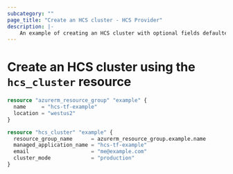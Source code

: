 ```yaml
---
subcategory: ""
page_title: "Create an HCS cluster - HCS Provider"
description: |-
    An example of creating an HCS cluster with optional fields defaulted.
---
```


# Create an HCS cluster using the `hcs_cluster` resource

```terraform
resource "azurerm_resource_group" "example" {
  name     = "hcs-tf-example"
  location = "westus2"
}

resource "hcs_cluster" "example" {
  resource_group_name      = azurerm_resource_group.example.name
  managed_application_name = "hcs-tf-example"
  email                    = "me@example.com"
  cluster_mode             = "production"
}
```
